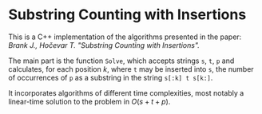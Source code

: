 # Substring Counting with Insertions

This is a C++ implementation of the algorithms presented in the paper: *Brank J., Hočevar T. "Substring Counting with Insertions".*

The main part is the function `Solve`, which accepts strings `s`, `t`, `p` and calculates, for each position $k$, where `t` may be inserted into `s`, the number of occurrences of `p` as a substring in the string `s[:k] t s[k:]`.

It incorporates algorithms of different time complexities, most notably a linear-time solution to the problem in $O(s+t+p)$.